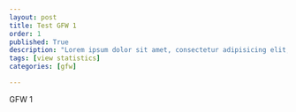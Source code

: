 ```yaml
---
layout: post
title: Test GFW 1
order: 1
published: True
description: "Lorem ipsum dolor sit amet, consectetur adipisicing elit, sed do eiusmod tempor incididunt ut labore et dolore magna aliqua."
tags: [view statistics]
categories: [gfw]

---
```


GFW 1
